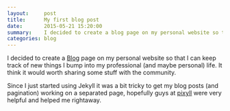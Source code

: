 ```yaml
---
layout:     post
title:      My first blog post
date:       2015-05-21 15:20:00
summary:    I decided to create a blog page on my personal website so that I can keep track of new things I bump into in my professional (and maybe personal) life...
categories: blog
---
```


I decided to create a [Blog](/blog/) page on my personal website so that I can keep track of new things I bump into my professional (and maybe personal) life. It think it would worth sharing some stuff with the community.

Since I just started using Jekyll it was a bit tricky to get my blog posts (and pagination) working on a separated page, hopefully guys at [pixyll](https://github.com/johnotander/pixyll/issues/164#issuecomment-104403807) were very helpful and  helped me rightaway.